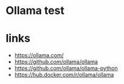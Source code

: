 # Ollama test

# links
- https://ollama.com/
- https://github.com/ollama/ollama
- https://github.com/ollama/ollama-python
- https://hub.docker.com/r/ollama/ollama

